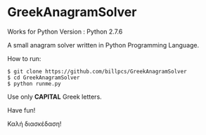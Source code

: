 GreekAnagramSolver
==================
Works for Python Version : Python 2.7.6

A small anagram solver written in Python Programming Language.

How to run:

```
$ git clone https://github.com/billpcs/GreekAnagramSolver
$ cd GreekAnagramSolver
$ python runme.py
```

Use only **CAPITAL** Greek letters.

Have fun!

Καλή διασκέδαση! 

